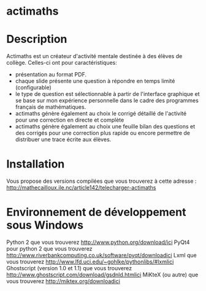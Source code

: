 actimaths
=========

Description
===========

Actimaths est un créateur d'activité mentale destinée à des élèves de collège.
Celles-ci ont pour caractéristiques:
- présentation au format PDF.
- chaque slide présente une question à répondre en temps limité (configurable)
- le type de question est sélectionnable à partir de l'interface graphique et se base sur mon expérience personnelle dans le cadre des programmes français de mathématiques.
- actimaths génère également au choix le corrigé détaillé de l'activité pour une correction en directe et complète
- actimaths génère également au choix une feuille bilan des questions et des corrigés pour une correction plus rapide ou encore permettre de distribuer une trace écrite aux élèves.

Installation
============

Vous propose des versions compilées que vous trouverez à cette adresse : http://mathecailloux.ile.nc/article142/telecharger-actimaths

Environnement de développement sous Windows
===========================================

Python 2 que vous trouverez http://www.python.org/download/ici
PyQt4 pour python 2 que vous trouverez http://www.riverbankcomputing.co.uk/software/pyqt/downloadici
Lxml que vous trouverez http://www.lfd.uci.edu/~gohlke/pythonlibs/#lxmlici
Ghostscript (version 1.0 et 1.1) que vous trouverez http://www.ghostscript.com/download/gsdnld.htmlici
MiKteX (ou autre) que vous trouverez http://miktex.org/downloadici


